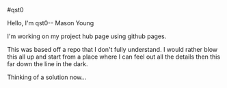 #qst0

Hello, I'm qst0--
Mason Young

I'm working on my project hub page using github pages.

This was based off a repo that I don't fully understand. I would rather blow this all up and start from a place where I can feel out all the details then this far down the line in the dark.

Thinking of a solution now...
